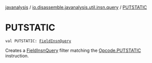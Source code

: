 [javanalysis](../index.md) / [io.disassemble.javanalysis.util.insn.query](index.md) / [PUTSTATIC](./-p-u-t-s-t-a-t-i-c.md)

# PUTSTATIC

`val PUTSTATIC: `[`FieldInsnQuery`](-field-insn-query/index.md)

Creates a [FieldInsnQuery](-field-insn-query/index.md) filter matching the [Opcode.PUTSTATIC](#) instruction.

